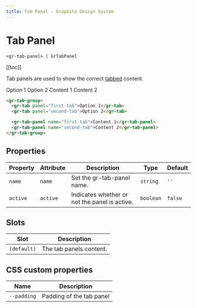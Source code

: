 ```yaml
---
title: Tab Panel - Graphite Design System
---
```


# Tab Panel

`<gr-tab-panel> | GrTabPanel`

[[toc]]

<p class="intro">Tab panels are used to show the correct <a href="/components/tab">tabbed</a> content.</p>

<div class="example-block">
  <gr-tab-group>
    <gr-tab panel="first-tab">Option 1</gr-tab>
    <gr-tab panel="second-tab">Option 2</gr-tab>
    <gr-tab-panel name="first-tab">Content 1</gr-tab-panel>
    <gr-tab-panel name="second-tab">Content 2</gr-tab-panel>
  </gr-tab-group> 
</div>

```html
<gr-tab-group>
  <gr-tab panel="first-tab">Option 1</gr-tab>
  <gr-tab panel="second-tab">Option 2</gr-tab>

  <gr-tab-panel name="first-tab">Content 1</gr-tab-panel>
  <gr-tab-panel name="second-tab">Content 2</gr-tab-panel>
</gr-tab-group>
```

## Properties

| Property | Attribute | Description                                   | Type      | Default |
| -------- | --------- | --------------------------------------------- | --------- | ------- |
| `name`   | `name`    | Set the gr-tab-panel name.                    | `string`  | `''`    |
| `active` | `active`  | Indicates whether or not the panel is active. | `boolean` | `false` |

## Slots

| Slot        | Description             |
| ----------- | ----------------------- |
| `(default)` | The tab panels content. |

## CSS custom properties

| Name        | Description              |
| ----------- | ------------------------ |
| `--padding` | Padding of the tab panel |
